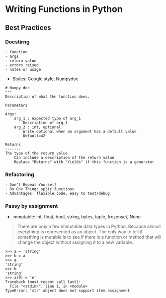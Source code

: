 # Writing Functions in Python

## Best Practices
### Docstirng
	- function
	- args
	- return value
	- errors raised
	- notes or usage
- Styles: Google style, Numpydoc

```
# Numpy doc
"""
Description of what the function does.

Parameters
----------
Args:
	arg_1 : expected type of arg_1
		Description of arg_1
	arg_2 : int, optional
		Write optional when an argument has a default value
		Default=42
	
Returns
-------
The type of the return value
	Can include a description of the return value
	Replace "Returns" with "Yields" if this function is a generator
```

### Refactoring
	- Don’t Repeat Yourself
	- Do One Thing: split functions
	- Advantages: flexible code, easy to test/debug

### Passy by assignment
- immutable: int, float, bool, string, bytes, tuple, frozenset, None

> There are only a few immutable data types in Python. Because almost everything is represented as an object. The only way to tell if something is mutable is to see if there is a function or method that will change the object without assigning it to a new variable.

```
>>> a = 'string'
>>> b = a
>>> a
'string'
>>> b
'string'
>>> a[0] = 'e'
Traceback (most recent call last):
  File "<stdin>", line 1, in <module>
TypeError: 'str' object does not support item assignment
```
